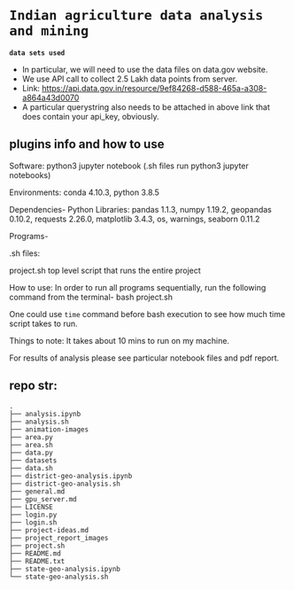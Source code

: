 # `Indian agriculture data analysis and mining`

**`data sets used`**
- In particular, we will need to use the data files on data.gov website.
- We use API call to collect 2.5 Lakh data points from server.
- Link: https://api.data.gov.in/resource/9ef84268-d588-465a-a308-a864a43d0070
- A particular querystring also needs to be attached in above link that does contain your api_key, obviously.
## plugins info and how to use
Software: python3 jupyter notebook (.sh files run python3 jupyter notebooks)

Environments: conda 4.10.3, python 3.8.5


Dependencies-
Python Libraries: pandas 1.1.3, numpy 1.19.2, geopandas 0.10.2, 
requests 2.26.0, matplotlib 3.4.3, os, warnings, seaborn 0.11.2


Programs-

.sh files:

project.sh 
top level script that runs the entire project

How to use:
In order to run all programs sequentially, run the following command from the terminal-
bash project.sh 

One could use `time` command before bash execution to see how much time script takes to run.

Things to note:
It takes about 10 mins to run on my machine.

For results of analysis please see particular notebook files and pdf report.
## repo str:
```
.
├── analysis.ipynb
├── analysis.sh
├── animation-images
├── area.py
├── area.sh
├── data.py
├── datasets
├── data.sh
├── district-geo-analysis.ipynb
├── district-geo-analysis.sh
├── general.md
├── gpu_server.md
├── LICENSE
├── login.py
├── login.sh
├── project-ideas.md
├── project_report_images
├── project.sh
├── README.md
├── README.txt
├── state-geo-analysis.ipynb
└── state-geo-analysis.sh
```